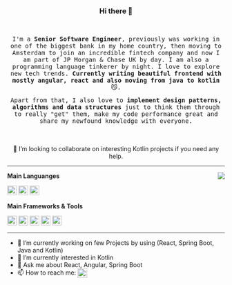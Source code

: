 <div align="center">
  <h3>Hi there 👋</h3>
  <br>
  <samp>
    <p>
      I'm a <strong>Senior Software Engineer</strong>, previously was working in one of the biggest bank in my home country, then moving to Amsterdam to join an incredible fintech company and now I am part of JP Morgan & Chase UK by day. I am also a programming language tinkerer by night. I love to explore new tech trends.  <strong>Currently writing beautiful frontend with mostly angular, react and also moving from java to kotlin</strong> 😼.
    </p>
    <p>
      Apart from that, I also love to <strong>implement design patterns, algorithms and data structures</strong> just to think them through to really "get" them, make my code performance great and share my newfound knowledge with everyone. 
    </p>
  </samp>
	
  <br />
  <br />
    👯 I’m looking to collaborate on interesting Kotlin projects if you need any help.
</div>

****

<img align="right" src="https://github-readme-stats.vercel.app/api?username=efriandika&show_icons=true&icon_color=805AD5&text_color=718096&bg_color=ffffff&hide_title=true" />

**Main Languanges**

<code><img height="22" src="https://cdn.jsdelivr.net/npm/simple-icons@v3/icons/javascript.svg"></code>
<code><img height="22" src="https://cdn.jsdelivr.net/npm/simple-icons@v3/icons/java.svg"></code>
<code><img height="22" src="https://cdn.jsdelivr.net/npm/simple-icons@v3/icons/kotlin.svg"></code>


**Main Frameworks & Tools**

<code><img height="22" src="https://cdn.jsdelivr.net/npm/simple-icons@v3/icons/react.svg"></code>
<code><img height="22" src="https://cdn.jsdelivr.net/npm/simple-icons@v3/icons/angular.svg"></code>
<code><img height="22" src="https://cdn.jsdelivr.net/npm/simple-icons@v3/icons/spring.svg"></code>
<code><img height="22" src="https://cdn.jsdelivr.net/npm/simple-icons@v3/icons/docker.svg"></code>
<code><img height="22" src="https://cdn.jsdelivr.net/npm/simple-icons@v3/icons/kubernetes.svg"></code>

****

- 🔭 I’m currently working on few Projects by using (React, Spring Boot, Java and Kotlin)
- 🌱 I’m currently interested in Kotlin
- 💬 Ask me about React, Angular, Spring Boot
- 📫 How to reach me: <a href="https://www.linkedin.com/in/efriandika/">
		<img align="center" alt="Linkedin" width="22px" src="https://cdn.jsdelivr.net/npm/simple-icons@v3/icons/linkedin.svg" />
	</a>
